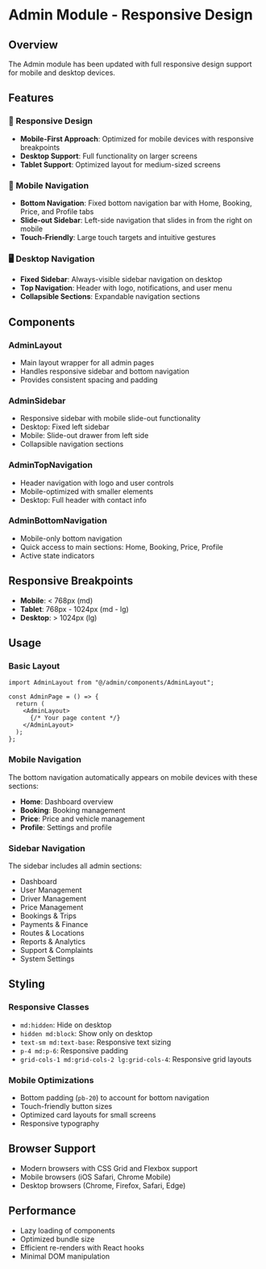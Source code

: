 # Admin Module - Responsive Design

## Overview
The Admin module has been updated with full responsive design support for mobile and desktop devices.

## Features

### 🎯 Responsive Design
- **Mobile-First Approach**: Optimized for mobile devices with responsive breakpoints
- **Desktop Support**: Full functionality on larger screens
- **Tablet Support**: Optimized layout for medium-sized screens

### 📱 Mobile Navigation
- **Bottom Navigation**: Fixed bottom navigation bar with Home, Booking, Price, and Profile tabs
- **Slide-out Sidebar**: Left-side navigation that slides in from the right on mobile
- **Touch-Friendly**: Large touch targets and intuitive gestures

### 🖥️ Desktop Navigation
- **Fixed Sidebar**: Always-visible sidebar navigation on desktop
- **Top Navigation**: Header with logo, notifications, and user menu
- **Collapsible Sections**: Expandable navigation sections

## Components

### AdminLayout
- Main layout wrapper for all admin pages
- Handles responsive sidebar and bottom navigation
- Provides consistent spacing and padding

### AdminSidebar
- Responsive sidebar with mobile slide-out functionality
- Desktop: Fixed left sidebar
- Mobile: Slide-out drawer from left side
- Collapsible navigation sections

### AdminTopNavigation
- Header navigation with logo and user controls
- Mobile-optimized with smaller elements
- Desktop: Full header with contact info

### AdminBottomNavigation
- Mobile-only bottom navigation
- Quick access to main sections: Home, Booking, Price, Profile
- Active state indicators

## Responsive Breakpoints

- **Mobile**: < 768px (md)
- **Tablet**: 768px - 1024px (md - lg)
- **Desktop**: > 1024px (lg)

## Usage

### Basic Layout
```tsx
import AdminLayout from "@/admin/components/AdminLayout";

const AdminPage = () => {
  return (
    <AdminLayout>
      {/* Your page content */}
    </AdminLayout>
  );
};
```

### Mobile Navigation
The bottom navigation automatically appears on mobile devices with these sections:
- **Home**: Dashboard overview
- **Booking**: Booking management
- **Price**: Price and vehicle management
- **Profile**: Settings and profile

### Sidebar Navigation
The sidebar includes all admin sections:
- Dashboard
- User Management
- Driver Management
- Price Management
- Bookings & Trips
- Payments & Finance
- Routes & Locations
- Reports & Analytics
- Support & Complaints
- System Settings

## Styling

### Responsive Classes
- `md:hidden`: Hide on desktop
- `hidden md:block`: Show only on desktop
- `text-sm md:text-base`: Responsive text sizing
- `p-4 md:p-6`: Responsive padding
- `grid-cols-1 md:grid-cols-2 lg:grid-cols-4`: Responsive grid layouts

### Mobile Optimizations
- Bottom padding (`pb-20`) to account for bottom navigation
- Touch-friendly button sizes
- Optimized card layouts for small screens
- Responsive typography

## Browser Support
- Modern browsers with CSS Grid and Flexbox support
- Mobile browsers (iOS Safari, Chrome Mobile)
- Desktop browsers (Chrome, Firefox, Safari, Edge)

## Performance
- Lazy loading of components
- Optimized bundle size
- Efficient re-renders with React hooks
- Minimal DOM manipulation 